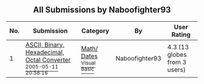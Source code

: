 ﻿<div align="center">

## All Submissions by Naboofighter93

</div>

No.  | Submission | Category | By   | User Rating
---- | ---------- | -------- | ---- | -----------
1 | [ASCII, Binary, Hexadecimal, Octal Converter<br /><sup>2005-05-11 20:58:16</sup>](https://github.com/Planet-Source-Code/naboofighter93-ascii-binary-hexadecimal-octal-converter__1-60489) | [Math/ Dates<br /><sup>Visual Basic</sup>](../ByCategory/math-dates__1-37.md) | Naboofighter93 | 4.3 (13 globes from 3 users)
